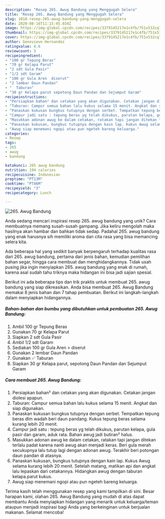 ```yaml
---
description: "Resep 265. Awug Bandung yang Menggugah Selera"
title: "Resep 265. Awug Bandung yang Menggugah Selera"
slug: 1018-resep-265-awug-bandung-yang-menggugah-selera
date: 2020-08-16T11:15:45.034Z
image: https://img-global.cpcdn.com/recipes/3379145217e1c4fb/751x532cq70/265-awug-bandung-foto-resep-utama.jpg
thumbnail: https://img-global.cpcdn.com/recipes/3379145217e1c4fb/751x532cq70/265-awug-bandung-foto-resep-utama.jpg
cover: https://img-global.cpcdn.com/recipes/3379145217e1c4fb/751x532cq70/265-awug-bandung-foto-resep-utama.jpg
author: Genevieve Hernandez
ratingvalue: 4.6
reviewcount: 3
recipeingredient:
- "100 gr Tepung Beras"
- "70 gr Kelapa Parut"
- "2 sdt Gula Pasir"
- "1/2 sdt Garam"
- "100 gr Gula Aren  diserut"
- "2 lembar Daun Pandan"
- "  Taburan"
- "30 gr Kelapa parut sepotong Daun Pandan dan Sejumput Garam"
recipeinstructions:
- "Persiapkan bahan² dan cetakan yang akan digunakan. Cetakan jangan diolesi apapun."
- "Taburan: Campur semua bahan lalu kukus selama 15 menit. Angkat dan siap digunakan."
- "Panaskan kukusan bungkus tutupnya dengan serbet. Tempatkan tepung beras dlm wadah beri daun pandang. Kukus tepung beras selama kurang lebih 20 menit."
- "Campur jadi satu : tepung beras yg telah dikukus, parutan kelapa, gula pasir dan garam, aduk rata. Bahan awug jadi butiran² halus."
- "Masukkan adonan awug ke dalam cetakan, ratakan tapi jangan ditekan terlalu padat karena nanti awug akan menjadi keras. Beri gula merah secukupnya lalu tutup lagi dengan adonan awug. Terakhir beri potongan daun pandan di atasnya."
- "Panaskan kukusan, bungkus tutupnya dengan kain lap. Kukus Awug selama kurang lebih 20 menit. Setelah matang, matikan api dan angkat lalu lepaskan dari cetakannya. Hidangkan awug dengan taburan kelapa.parut kukus."
- "Awug siap menemani ngopi atau pun ngeteh bareng keluarga."
categories:
- Resep
tags:
- 265
- awug
- bandung

katakunci: 265 awug bandung 
nutrition: 194 calories
recipecuisine: Indonesian
preptime: "PT13M"
cooktime: "PT46M"
recipeyield: "3"
recipecategory: Lunch

---
```



![265. Awug Bandung](https://img-global.cpcdn.com/recipes/3379145217e1c4fb/751x532cq70/265-awug-bandung-foto-resep-utama.jpg)

Anda sedang mencari inspirasi resep 265. awug bandung yang unik? Cara membuatnya memang susah-susah gampang. Jika keliru mengolah maka hasilnya akan hambar dan bahkan tidak sedap. Padahal 265. awug bandung yang enak harusnya sih memiliki aroma dan cita rasa yang bisa memancing selera kita.

Ada beberapa hal yang sedikit banyak berpengaruh terhadap kualitas rasa dari 265. awug bandung, pertama dari jenis bahan, kemudian pemilihan bahan segar, hingga cara membuat dan menghidangkannya. Tidak usah pusing jika ingin menyiapkan 265. awug bandung yang enak di rumah, karena asal sudah tahu triknya maka hidangan ini bisa jadi sajian spesial.




Berikut ini ada beberapa tips dan trik praktis untuk membuat 265. awug bandung yang siap dikreasikan. Anda bisa membuat 265. Awug Bandung memakai 8 jenis bahan dan 7 tahap pembuatan. Berikut ini langkah-langkah dalam menyiapkan hidangannya.

<!--inarticleads1-->

##### Bahan-bahan dan bumbu yang dibutuhkan untuk pembuatan 265. Awug Bandung:

1. Ambil 100 gr Tepung Beras
1. Gunakan 70 gr Kelapa Parut
1. Siapkan 2 sdt Gula Pasir
1. Ambil 1/2 sdt Garam
1. Sediakan 100 gr Gula Aren &gt; diserut
1. Gunakan 2 lembar Daun Pandan
1. Gunakan  ✅ Taburan
1. Siapkan 30 gr Kelapa parut, sepotong Daun Pandan dan Sejumput Garam




<!--inarticleads2-->

##### Cara membuat 265. Awug Bandung:

1. Persiapkan bahan² dan cetakan yang akan digunakan. Cetakan jangan diolesi apapun.
1. Taburan: Campur semua bahan lalu kukus selama 15 menit. Angkat dan siap digunakan.
1. Panaskan kukusan bungkus tutupnya dengan serbet. Tempatkan tepung beras dlm wadah beri daun pandang. Kukus tepung beras selama kurang lebih 20 menit.
1. Campur jadi satu : tepung beras yg telah dikukus, parutan kelapa, gula pasir dan garam, aduk rata. Bahan awug jadi butiran² halus.
1. Masukkan adonan awug ke dalam cetakan, ratakan tapi jangan ditekan terlalu padat karena nanti awug akan menjadi keras. Beri gula merah secukupnya lalu tutup lagi dengan adonan awug. Terakhir beri potongan daun pandan di atasnya.
1. Panaskan kukusan, bungkus tutupnya dengan kain lap. Kukus Awug selama kurang lebih 20 menit. Setelah matang, matikan api dan angkat lalu lepaskan dari cetakannya. Hidangkan awug dengan taburan kelapa.parut kukus.
1. Awug siap menemani ngopi atau pun ngeteh bareng keluarga.




Terima kasih telah menggunakan resep yang kami tampilkan di sini. Besar harapan kami, olahan 265. Awug Bandung yang mudah di atas dapat membantu Anda menyiapkan hidangan yang menarik untuk keluarga/teman ataupun menjadi inspirasi bagi Anda yang berkeinginan untuk berjualan makanan. Selamat mencoba!
